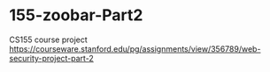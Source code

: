 155-zoobar-Part2
================

CS155 course project
https://courseware.stanford.edu/pg/assignments/view/356789/web-security-project-part-2
